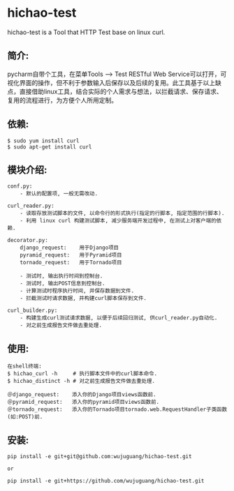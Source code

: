 hichao-test
===========

hichao-test is a Tool that HTTP Test base on linux curl.

简介:
-----

pycharm自带个工具，在菜单Tools --> Test RESTful Web Service可以打开，可视化界面的操作，但不利于参数输入后保存以及后续的复用。此工具基于以上缺点，直接借助linux工具，结合实际的个人需求与想法，以拦截请求、保存请求、复用的流程进行，为方便个人所用定制。

依赖:
-----

    $ sudo yum install curl
    $ sudo apt-get install curl
    
模块介绍:
---------

    conf.py:
        - 默认的配置项, 一般无需改动.

    curl_reader.py:
        - 读取存放测试脚本的文件, 以命令行的形式执行(指定的行脚本, 指定范围的行脚本).
        - 利用 linux curl 构建测试脚本, 减少服务端开发过程中, 在测试上对客户端的依赖.

    decorator.py:
        django_request:    用于Django项目
        pyramid_request:   用于Pyramid项目
        tornado_request:   用于Tornado项目

        - 测试时, 输出执行时间到控制台.
        - 测试时, 输出POST信息到控制台.
        - 计算测试时程序执行时间, 并保存数据到文件.
        - 拦截测试时请求数据, 并构建curl脚本保存到文件.        

    curl_builder.py:
        - 构建生成curl测试请求数据, 以便于后续回归测试, 供curl_reader.py自动化.
        - 对之前生成报告文件做去重处理.

使用:
-----
    在shell终端:
    $ hichao_curl -h     # 执行脚本文件中的curl脚本命令.
    $ hichao_distinct -h # 对之前生成报告文件做去重处理.
    
    ＠django_request:    添入你的Django项目views函数前.
    ＠pyramid_request:   添入你的pyramid项目views函数前.
    ＠tornado_request:   添入你的Tornado项目tornado.web.RequestHandler子类函数(如:POST)前.
    
安装:
-----
    pip install -e git+git@github.com:wujuguang/hichao-test.git

    or

    pip install -e git+https://github.com/wujuguang/hichao-test.git
